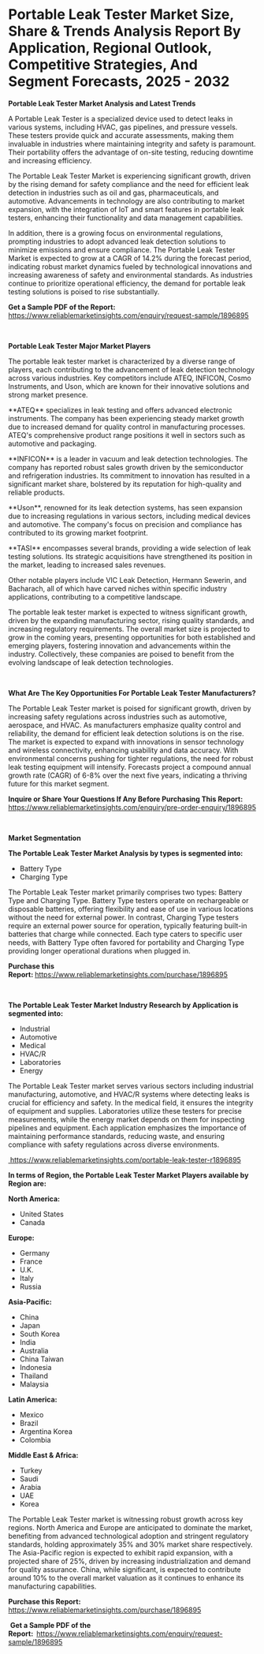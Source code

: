 <p><h1>Portable Leak Tester Market Size, Share & Trends Analysis Report By Application, Regional Outlook, Competitive Strategies, And Segment Forecasts, 2025 - 2032</h1></p><p><strong>Portable Leak Tester Market Analysis and Latest Trends</strong></p>
<p><p>A Portable Leak Tester is a specialized device used to detect leaks in various systems, including HVAC, gas pipelines, and pressure vessels. These testers provide quick and accurate assessments, making them invaluable in industries where maintaining integrity and safety is paramount. Their portability offers the advantage of on-site testing, reducing downtime and increasing efficiency.</p><p>The Portable Leak Tester Market is experiencing significant growth, driven by the rising demand for safety compliance and the need for efficient leak detection in industries such as oil and gas, pharmaceuticals, and automotive. Advancements in technology are also contributing to market expansion, with the integration of IoT and smart features in portable leak testers, enhancing their functionality and data management capabilities.</p><p>In addition, there is a growing focus on environmental regulations, prompting industries to adopt advanced leak detection solutions to minimize emissions and ensure compliance. The Portable Leak Tester Market is expected to grow at a CAGR of 14.2% during the forecast period, indicating robust market dynamics fueled by technological innovations and increasing awareness of safety and environmental standards. As industries continue to prioritize operational efficiency, the demand for portable leak testing solutions is poised to rise substantially.</p></p>
<p><strong>Get a Sample PDF of the Report:&nbsp;</strong> <a href="https://www.reliablemarketinsights.com/enquiry/request-sample/1896895?utm_campaign=2643&utm_medium=2&utm_source=Github&utm_content=ia&utm_term=12042025&utm_id=portable-leak-tester">https://www.reliablemarketinsights.com/enquiry/request-sample/1896895</a></p>
<p>&nbsp;</p>
<p><strong>Portable Leak Tester Major Market Players</strong></p>
<p><p>The portable leak tester market is characterized by a diverse range of players, each contributing to the advancement of leak detection technology across various industries. Key competitors include ATEQ, INFICON, Cosmo Instruments, and Uson, which are known for their innovative solutions and strong market presence.</p><p>**ATEQ** specializes in leak testing and offers advanced electronic instruments. The company has been experiencing steady market growth due to increased demand for quality control in manufacturing processes. ATEQ's comprehensive product range positions it well in sectors such as automotive and packaging.</p><p>**INFICON** is a leader in vacuum and leak detection technologies. The company has reported robust sales growth driven by the semiconductor and refrigeration industries. Its commitment to innovation has resulted in a significant market share, bolstered by its reputation for high-quality and reliable products.</p><p>**Uson**, renowned for its leak detection systems, has seen expansion due to increasing regulations in various sectors, including medical devices and automotive. The company's focus on precision and compliance has contributed to its growing market footprint.</p><p>**TASI** encompasses several brands, providing a wide selection of leak testing solutions. Its strategic acquisitions have strengthened its position in the market, leading to increased sales revenues.</p><p>Other notable players include VIC Leak Detection, Hermann Sewerin, and Bacharach, all of which have carved niches within specific industry applications, contributing to a competitive landscape.</p><p>The portable leak tester market is expected to witness significant growth, driven by the expanding manufacturing sector, rising quality standards, and increasing regulatory requirements. The overall market size is projected to grow in the coming years, presenting opportunities for both established and emerging players, fostering innovation and advancements within the industry. Collectively, these companies are poised to benefit from the evolving landscape of leak detection technologies.</p></p>
<p>&nbsp;</p>
<p><strong>What Are The Key Opportunities For Portable Leak Tester Manufacturers?</strong></p>
<p><p>The Portable Leak Tester market is poised for significant growth, driven by increasing safety regulations across industries such as automotive, aerospace, and HVAC. As manufacturers emphasize quality control and reliability, the demand for efficient leak detection solutions is on the rise. The market is expected to expand with innovations in sensor technology and wireless connectivity, enhancing usability and data accuracy. With environmental concerns pushing for tighter regulations, the need for robust leak testing equipment will intensify. Forecasts project a compound annual growth rate (CAGR) of 6-8% over the next five years, indicating a thriving future for this market segment.</p></p>
<p><strong>Inquire or Share Your Questions If Any Before Purchasing This Report:</strong> <a href="https://www.reliablemarketinsights.com/enquiry/pre-order-enquiry/1896895?utm_campaign=2643&utm_medium=2&utm_source=Github&utm_content=ia&utm_term=12042025&utm_id=portable-leak-tester">https://www.reliablemarketinsights.com/enquiry/pre-order-enquiry/1896895</a></p>
<p>&nbsp;</p>
<p><strong>Market Segmentation</strong></p>
<p><strong>The Portable Leak Tester Market Analysis by types is segmented into:</strong></p>
<p><ul><li>Battery Type</li><li>Charging Type</li></ul></p>
<p><p>The Portable Leak Tester market primarily comprises two types: Battery Type and Charging Type. Battery Type testers operate on rechargeable or disposable batteries, offering flexibility and ease of use in various locations without the need for external power. In contrast, Charging Type testers require an external power source for operation, typically featuring built-in batteries that charge while connected. Each type caters to specific user needs, with Battery Type often favored for portability and Charging Type providing longer operational durations when plugged in.</p></p>
<p><strong>Purchase this Report:&nbsp;</strong><a href="https://www.reliablemarketinsights.com/purchase/1896895?utm_campaign=2643&utm_medium=2&utm_source=Github&utm_content=ia&utm_term=12042025&utm_id=portable-leak-tester">https://www.reliablemarketinsights.com/purchase/1896895</a></p>
<p>&nbsp;</p>
<p><strong>The Portable Leak Tester Market Industry Research by Application is segmented into:</strong></p>
<p><ul><li>Industrial</li><li>Automotive</li><li>Medical</li><li>HVAC/R</li><li>Laboratories</li><li>Energy</li></ul></p>
<p><p>The Portable Leak Tester market serves various sectors including industrial manufacturing, automotive, and HVAC/R systems where detecting leaks is crucial for efficiency and safety. In the medical field, it ensures the integrity of equipment and supplies. Laboratories utilize these testers for precise measurements, while the energy market depends on them for inspecting pipelines and equipment. Each application emphasizes the importance of maintaining performance standards, reducing waste, and ensuring compliance with safety regulations across diverse environments.</p></p>
<p><a href="https://www.reliablemarketinsights.com/portable-leak-tester-r1896895?utm_campaign=2643&utm_medium=2&utm_source=Github&utm_content=ia&utm_term=12042025&utm_id=portable-leak-tester">&nbsp;https://www.reliablemarketinsights.com/portable-leak-tester-r1896895</a></p>
<p><strong>In terms of Region, the Portable Leak Tester Market Players available by Region are:</strong></p>
<p>
    <p> <strong> North America: </strong>
        <ul>
            <li>United States</li>
            <li>Canada</li>
        </ul>
        </p> 
    <p> <strong> Europe: </strong>
        <ul>
            <li>Germany</li>
            <li>France</li>
            <li>U.K.</li>
            <li>Italy</li>
            <li>Russia</li>
        </ul>
        </p> 
    <p> <strong> Asia-Pacific: </strong>
        <ul>
            <li>China</li>
            <li>Japan</li>
            <li>South Korea</li>
            <li>India</li>
            <li>Australia</li>
            <li>China Taiwan</li>
            <li>Indonesia</li>
            <li>Thailand</li>
            <li>Malaysia</li>
        </ul>
        </p> 
    <p> <strong> Latin America: </strong>
        <ul>
            <li>Mexico</li>
            <li>Brazil</li>
            <li>Argentina Korea</li>
            <li>Colombia</li>
        </ul>
        </p> 
    <p> <strong> Middle East & Africa: </strong>
        <ul>
            <li>Turkey</li>
            <li>Saudi</li>
            <li>Arabia</li>
            <li>UAE</li>
            <li>Korea</li>
        </ul>
    </p>
    </p>
<p><p>The Portable Leak Tester market is witnessing robust growth across key regions. North America and Europe are anticipated to dominate the market, benefiting from advanced technological adoption and stringent regulatory standards, holding approximately 35% and 30% market share respectively. The Asia-Pacific region is expected to exhibit rapid expansion, with a projected share of 25%, driven by increasing industrialization and demand for quality assurance. China, while significant, is expected to contribute around 10% to the overall market valuation as it continues to enhance its manufacturing capabilities.</p></p>
<p><strong>Purchase this Report: </strong><a href="https://www.reliablemarketinsights.com/purchase/1896895?utm_campaign=2643&utm_medium=2&utm_source=Github&utm_content=ia&utm_term=12042025&utm_id=portable-leak-tester">https://www.reliablemarketinsights.com/purchase/1896895</a></p>
<p>&nbsp;<strong>Get a Sample PDF of the Report:&nbsp;&nbsp;</strong><a href="https://www.reliablemarketinsights.com/enquiry/request-sample/1896895?utm_campaign=2643&utm_medium=2&utm_source=Github&utm_content=ia&utm_term=12042025&utm_id=portable-leak-tester">https://www.reliablemarketinsights.com/enquiry/request-sample/1896895</a></p>
<p><strong></strong></p>
<p><p></p><p></p><p></p></p>